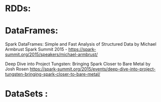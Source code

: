 
# RDDs: 


# DataFrames:

Spark DataFrames: Simple and Fast Analysis of Structured Data by Michael Armbrust
Spark Summit 2015 - https://spark-summit.org/2015/speakers/michael-armbrust/

Deep Dive into Project Tungsten: Bringing Spark Closer to Bare Metal by Josh Rosen
https://spark-summit.org/2015/events/deep-dive-into-project-tungsten-bringing-spark-closer-to-bare-metal/

# DataSets :
